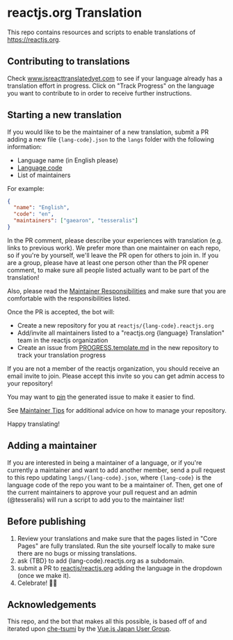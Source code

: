 # reactjs.org Translation

This repo contains resources and scripts to enable translations of https://reactjs.org.

## Contributing to translations

Check www.isreacttranslatedyet.com to see if your language already has a translation effort in progress. Click on "Track Progress" on the language you want to contribute to in order to receive further instructions.

## Starting a new translation

If you would like to be the maintainer of a new translation, submit a PR adding a new file `{lang-code}.json`
to the `langs` folder with the following information:

* Language name (in English please)
* [Language code](https://en.wikipedia.org/wiki/List_of_ISO_639-1_codes)
* List of maintainers

For example:

```json
{
  "name": "English",
  "code": "en",
  "maintainers": ["gaearon", "tesseralis"]
}
```

In the PR comment, please describe your experiences with translation (e.g. links to previous work). We prefer more than one maintainer on each repo, so if you're by yourself, we'll leave the PR open for others to join in. If you are a group, please have at least one person other than the PR opener comment, to make sure all people listed actually want to be part of the translation!

Also, please read the [Maintainer Responsibilities](/maintainer-guide.md#maintainer-responsibilities) and make sure that you are comfortable with the responsibilities listed.

Once the PR is accepted, the bot will:

* Create a new repository for you at `reactjs/{lang-code}.reactjs.org`
* Add/invite all maintainers listed to a "reactjs.org {language} Translation" team in the reactjs organization
* Create an issue from [PROGRESS.template.md](/PROGRESS.template.md) in the new repository to track your translation progress

If you are not a member of the reactjs organization, you should receive an email invite to join. Please accept this invite so you can get admin access to your repository!

You may want to [pin](https://help.github.com/articles/pinning-an-issue-to-your-repository/) the generated issue to make it easier to find.

See [Maintainer Tips](/maintainer-guide.md/#tips) for additional advice on how to manage your repository.

Happy translating!

## Adding a maintainer

If you are interested in being a maintainer of a language, or if you're currently a maintainer and want to add another member, send a pull request to this repo updating `langs/{lang-code}.json`, where `{lang-code}` is the language code of the repo you want to be a maintainer of. Then, get one of the current maintainers to approve your pull request and an admin (@tesseralis) will run a script to add you to the maintainer list!

## Before publishing

1. Review your translations and make sure that the pages listed in "Core Pages" are fully translated. Run the site yourself locally to make sure there are no bugs or missing translations.
2. ask {TBD} to add {lang-code}.reactjs.org as a subdomain.
3. submit a PR to [reactjs/reactjs.org](https://github.com/reactjs/reactjs.org) adding the language in the dropdown (once we make it).
4. Celebrate! 🎉🌐

## Acknowledgements

This repo, and the bot that makes all this possible, is based off of and iterated upon [che-tsumi](https://github.com/vuejs-jp/che-tsumi/tree/master/lib) by the [Vue.js Japan User Group](https://github.com/vuejs-jp).
